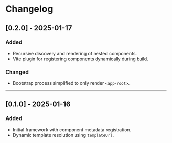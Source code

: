 # Changelog

## [0.2.0] - 2025-01-17
### Added
- Recursive discovery and rendering of nested components.
- Vite plugin for registering components dynamically during build.

### Changed
- Bootstrap process simplified to only render `<app-root>`.

---

## [0.1.0] - 2025-01-16
### Added
- Initial framework with component metadata registration.
- Dynamic template resolution using `templateUrl`.
